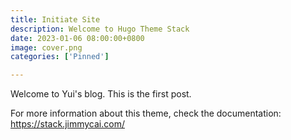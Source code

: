```yaml
---
title: Initiate Site
description: Welcome to Hugo Theme Stack
date: 2023-01-06 08:00:00+0800
image: cover.png
categories: ['Pinned']

---
```


Welcome to Yui's blog. This is the first post.

For more information about this theme, check the documentation: https://stack.jimmycai.com/
